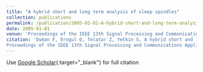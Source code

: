 ```yaml
---
title: "A hybrid short and long term analysis of sleep spindles"
collection: publications
permalink: /publication/2005-01-01-A-hybrid-short-and-long-term-analysis-of-sleep-spindles
date: 2005-01-01
venue: 'Proceedings of the IEEE 13th Signal Processing and Communications Applications Conference, 2005.'
citation: 'Duman F, Erogul O, Telatar Z, Yetkin S, A hybrid short and long term analysis of sleep spindles"
Proceedings of the IEEE 13th Signal Processing and Communications Applications Conference, 2005., 2005'
---
```

Use [Google Scholar](https://scholar.google.com/scholar?q=A+hybrid+short+and+long+term+analysis+of+sleep+spindles){:target="_blank"} for full citation
